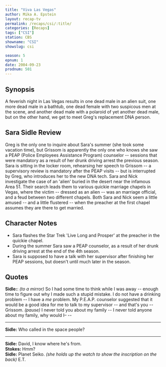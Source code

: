 ```yaml
---
title: "Viva Las Vegas"
author: Mika A. Epstein
layout: recap-tv
permalink: /recaps/csi/:title/
categories: [Recaps]
tags: ["CSI"]
station: CBS
showname: "CSI"
showslug: csi

season: 5  
epnum: 1 
date: 2004-09-23
prodnum: 501 
---
```


## Synopsis

A feverish night in Las Vegas results in one dead male in an alien suit, one more dead male in a bathtub, one dead female with two suspicous men at the scene, and another dead male with a polaroid of yet another dead male, but on the other hand, we get to meet Greg's replacement DNA person.

## Sara Sidle Review

Greg is the only one to inquire about Sara's summer (she took some vacation time), but Grissom is apparently the only one who knows she saw a PEAP (Police Employees Assistance Program) counselor -- sessions that were mandatory as a result of her drunk driving arrest the previous season. Sara is sitting in the locker room, rehearsing her speech to Grissom -- a supervisory review is mandatory after the PEAP visits -- but is interrupted by Greg, who introduces her to the new DNA tech. Sara and Nick investigate the case of an 'alien' buried in the desert near the infamous Area 51. Their search leads them to various quickie marriage chapels in Vegas, where the victim -- dressed as an alien -- was an marriage official, and a feud between two different chapels. Both Sara and Nick seem a little amused -- and a little flustered -- when the preacher at the first chapel assumes they are there to get married.

## Character Notes

* Sara flashes the Star Trek 'Live Long and Prosper' at the preacher in the quickie chapel.  
* During the summer Sara saw a PEAP counselor, as a result of her drunk driving arrest at the end of the 4th season.  
* Sara is supposed to have a talk with her supervisor after finishing her PEAP sessions, but doesn't until much later in the season.

## Quotes

**Sidle:**: _(to a mirror)_ So I had some time to think while I was away -- enough time to figure out why I made such a stupid mistake. I do not have a drinking problem -- I have a _me_ problem. My P.E.A.P. counselor suggested that it would be a good idea for me to talk to my supervisor -- and that's you -- Grissom. _(pause)_ I never told you about my family -- I never told anyone about my family, why would I&#8211;  --  

- - -

**Sidle:** Who called in the space people?

- - -

**Sidle:** David, I know where he's from.  
**Stokes:** Hmm?  
**Sidle:** Planet Seiko. _(she holds up the watch to show the inscription on the back)_ E.T.
